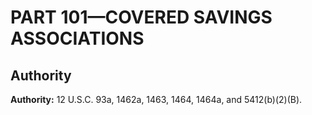 # PART 101—COVERED SAVINGS ASSOCIATIONS


## Authority

**Authority:** 12 U.S.C. 93a, 1462a, 1463, 1464, 1464a, and 5412(b)(2)(B).




